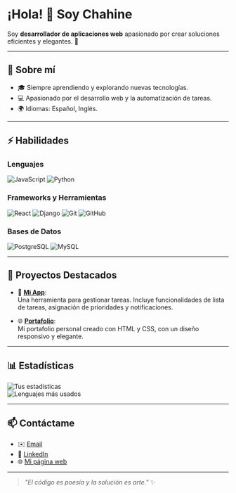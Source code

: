 # ¡Hola! 👋 Soy **Chahine**  
Soy **desarrollador de aplicaciones web** apasionado por crear soluciones eficientes y elegantes. 🚀

---

## 🌟 Sobre mí  
- 🎓 Siempre aprendiendo y explorando nuevas tecnologías.  
- 💻 Apasionado por el desarrollo web y la automatización de tareas.  
- 🌍 Idiomas: Español, Inglés.

---

## ⚡ Habilidades  
### Lenguajes  
![JavaScript](https://img.shields.io/badge/-JavaScript-F7DF1E?logo=javascript&logoColor=000) 
![Python](https://img.shields.io/badge/-Python-3776AB?logo=python&logoColor=fff)

### Frameworks y Herramientas  
![React](https://img.shields.io/badge/-React-61DAFB?logo=react&logoColor=000) 
![Django](https://img.shields.io/badge/-Django-092E20?logo=django&logoColor=fff) 
![Git](https://img.shields.io/badge/-Git-F05032?logo=git&logoColor=fff) 
![GitHub](https://img.shields.io/badge/-GitHub-181717?logo=github&logoColor=fff)

### Bases de Datos  
![PostgreSQL](https://img.shields.io/badge/-PostgreSQL-336791?logo=postgresql&logoColor=fff) 
![MySQL](https://img.shields.io/badge/-MySQL-4479A1?logo=mysql&logoColor=fff)

---

## 🌟 Proyectos Destacados  
- 🔧 [**Mi App**](https://github.com/cchrCoding05/mi-app):  
  Una herramienta para gestionar tareas. Incluye funcionalidades de lista de tareas, asignación de prioridades y notificaciones.  

- 🌐 [**Portafolio**](https://github.com/cchrCoding05/portafolio):  
  Mi portafolio personal creado con HTML y CSS, con un diseño responsivo y elegante.

---

## 📊 Estadísticas  
![Tus estadísticas](https://github-readme-stats.vercel.app/api?username=cchrCoding05&show_icons=true&theme=radical)  
![Lenguajes más usados](https://github-readme-stats.vercel.app/api/top-langs/?username=cchrCoding05&layout=compact&theme=radical)

---

## 📫 Contáctame  
- ✉️ [Email](mailto:chahinechrayehelmokhtari@gmail.com)  
- 💼 [LinkedIn](https://linkedin.com/in/chrayehChahine)  
- 🌐 [Mi página web](https://cchrCoding05.github.io)

---

> *"El código es poesía y la solución es arte."* ✨
